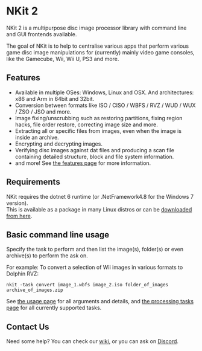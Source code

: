 # NKit 2
NKit 2 is a multipurpose disc image processor library with command line and GUI frontends available.

The goal of NKit is to help to centralise various apps that perform various game disc image manipulations for (currently) mainly video game consoles, like the Gamecube, Wii, Wii U, PS3 and more.

## Features
- Available in multiple OSes: Windows, Linux and OSX. And architectures: x86 and Arm in 64bit and 32bit.
- Conversion between formats like ISO / CISO / WBFS / RVZ / WUD / WUX / ZSO / JSO and more.
- Image fixing/unscrubbing such as restoring partitions, fixing region hacks, file order restore, correcting image size and more.
- Extracting all or specific files from images, even when the image is inside an archive.
- Encrypting and decrypting images.
- Verifying disc images against dat files and producing a scan file containing detailed structure, block and file system information.
- and more! See [the features page](https://github.com/Nanook/NKit/wiki/Features) for more information.

## Requirements
NKit requires the dotnet 6 runtime (or .NetFramework4.8 for the Windows 7 version).  
This is available as a package in many Linux distros or can be [downloaded from here](https://dotnet.microsoft.com/).

## Basic command line usage
Specify the task to perform and then list the image(s), folder(s) or even archive(s) to perform the ask on.

For example: To convert a selection of Wii images in various formats to Dolphin RVZ:
```
nkit -task convert image_1.wbfs image_2.iso folder_of_images archive_of_images.zip
```
See [the usage page](https://github.com/Nanook/NKit/wiki/Usage) for all arguments and details, and [the processing tasks page](https://github.com/Nanook/NKit/wiki/Processing-Tasks) for all currently supported tasks.

## Contact Us
Need some help? You can check our [wiki](https://github.com/Nanook/NKit/wiki), or you can ask on [Discord](https://discord.gg/sZJtvZPT3f).
